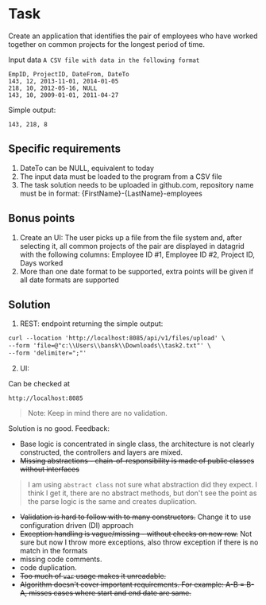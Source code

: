 # Task
Create an application that identifies the pair of employees who have worked
together on common projects for the longest period of time.

Input data `A CSV file with data in the following format`
```csv
EmpID, ProjectID, DateFrom, DateTo
143, 12, 2013-11-01, 2014-01-05
218, 10, 2012-05-16, NULL
143, 10, 2009-01-01, 2011-04-27
```
Simple output:
```csv
143, 218, 8
```
## Specific requirements
1) DateTo can be NULL, equivalent to today
2) The input data must be loaded to the program from a CSV file
3) The task solution needs to be uploaded in github.com, repository name must be in format:
   {FirstName}-{LastName}-employees

## Bonus points
1) Create an UI:
   The user picks up a file from the file system and, after selecting it, all common projects of the
   pair are displayed in datagrid with the following columns:
   Employee ID #1, Employee ID #2, Project ID, Days worked
2) More than one date format to be supported, extra points will be given if all date formats are
   supported

## Solution
1. REST: endpoint returning the simple output:
```dtd
curl --location 'http://localhost:8085/api/v1/files/upload' \
--form 'file=@"c:\\Users\\bansk\\Downloads\\task2.txt"' \
--form 'delimiter=";"'
```
2. UI: 

Can be checked at
```
http://localhost:8085
```

> Note: Keep in mind there are no validation.


Solution is no good. Feedback:
* Base logic is concentrated in single class, the architecture is not clearly constructed, the controllers and layers are mixed.
* ~~Missing abstractions - chain-of-responsibility is made of public classes without interfaces~~ 
> I am using `abstract class` not sure what abstraction did they expect. I think I get it, there are no abstract methods, but don't see the point as the parse logic is the same and creates duplication.
* ~~Validation is hard to follow with to many constructors.~~ Change it to use configuration driven (DI) approach
* ~~Exception handling is vague/missing - without checks on new row.~~ Not sure but now I throw more exceptions, also throw exception if there is no match in the formats
* missing code comments.
* code duplication. 
* ~~Too much of `var` usage makes it unreadable.~~ 
* ~~Algorithm doesn't cover important requirements. For example: A-B = B-A, misses cases where start and end date are same.~~
